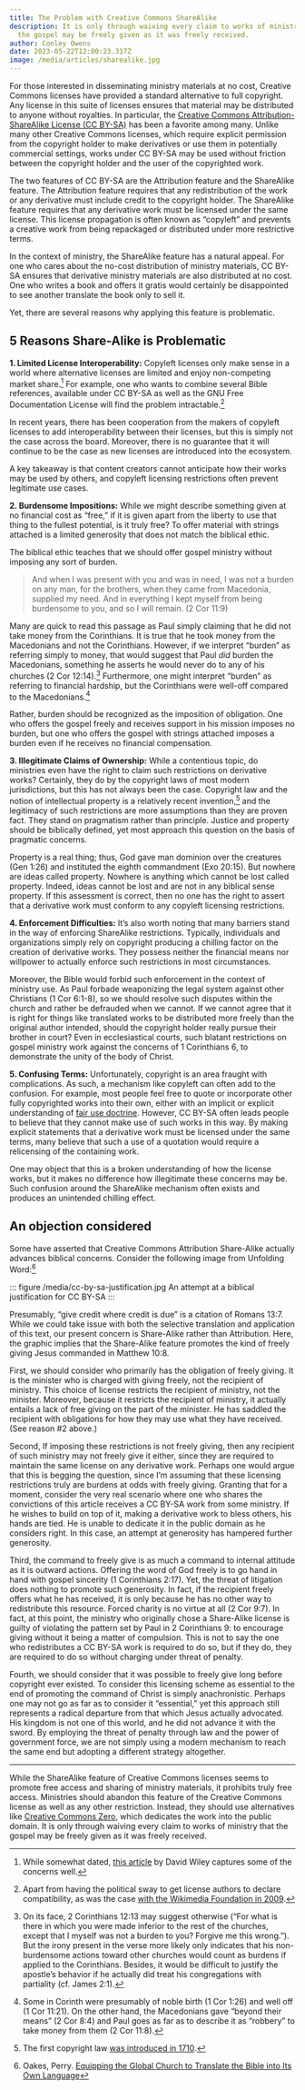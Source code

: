 ```yaml
---
title: The Problem with Creative Commons ShareAlike
description: It is only through waiving every claim to works of ministry that
  the gospel may be freely given as it was freely received.
author: Conley Owens
date: 2023-05-22T12:00:23.317Z
image: /media/articles/sharealike.jpg
---
```


<podcast-player id="7BNpzOmBycft0q2HpxmdkY"></podcast-player>


For those interested in disseminating ministry materials at no cost, Creative Commons licenses have provided a standard alternative to full copyright. Any license in this suite of licenses ensures that material may be distributed to anyone without royalties. In particular, the [Creative Commons Attribution-ShareAlike License (CC BY-SA)](https://creativecommons.org/licenses/by-sa/4.0/) has been a favorite among many. Unlike many other Creative Commons licenses, which require explicit permission from the copyright holder to make derivatives or use them in potentially commercial settings, works under CC BY-SA may be used without friction between the copyright holder and the user of the copyrighted work.

The two features of CC BY-SA are the Attribution feature and the ShareAlike feature. The Attribution feature requires that any redistribution of the work or any derivative must include credit to the copyright holder. The ShareAlike feature requires that any derivative work must be licensed under the same license. This license propagation is often known as “copyleft” and prevents a creative work from being repackaged or distributed under more restrictive terms.

In the context of ministry, the ShareAlike feature has a natural appeal. For one who cares about the no-cost distribution of ministry materials, CC BY-SA ensures that derivative ministry materials are also distributed at no cost. One who writes a book and offers it gratis would certainly be disappointed to see another translate the book only to sell it.

Yet, there are several reasons why applying this feature is problematic.

## 5 Reasons Share-Alike is Problematic

**1. Limited License Interoperability:** Copyleft licenses only make sense in a world where alternative licenses are limited and enjoy non-competing market share.[^1] For example, one who wants to combine several Bible references, available under CC BY-SA as well as the GNU Free Documentation License will find the problem intractable.[^2]

In recent years, there has been cooperation from the makers of copyleft licenses to add interoperability between their licenses, but this is simply not the case across the board. Moreover, there is no guarantee that it will continue to be the case as new licenses are introduced into the ecosystem.

A key takeaway is that content creators cannot anticipate how their works may be used by others, and copyleft licensing restrictions often prevent legitimate use cases.

**2. Burdensome Impositions:** While we might describe something given at no financial cost as “free,” if it is given apart from the liberty to use that thing to the fullest potential, is it truly free? To offer material with strings attached is a limited generosity that does not match the biblical ethic.

The biblical ethic teaches that we should offer gospel ministry without imposing any sort of burden.

> And when I was present with you and was in need, I was not a burden on any man, for the brothers, when they came from Macedonia, supplied my need. And in everything I kept myself from being burdensome to you, and so I will remain. (2 Cor 11:9)

Many are quick to read this passage as Paul simply claiming that he did not take money from the Corinthians. It is true that he took money from the Macedonians and not the Corinthians. However, if we interpret “burden” as referring simply to money, that would suggest that Paul *did* burden the Macedonians, something he asserts he would never do to any of his churches (2 Cor 12:14).[^3] Furthermore, one might interpret “burden” as referring to financial hardship, but the Corinthians were well-off compared to the Macedonians.[^4]

Rather, burden should be recognized as the imposition of obligation. One who offers the gospel freely and receives support in his mission imposes no burden, but one who offers the gospel with strings attached imposes a burden even if he receives no financial compensation.

**3. Illegitimate Claims of Ownership:** While a contentious topic, do ministries even have the right to claim such restrictions on derivative works? Certainly, they do by the copyright laws of most modern jurisdictions, but this has not always been the case. Copyright law and the notion of intellectual property is a relatively recent invention,[^5] and the legitimacy of such restrictions are more assumptions than they are proven fact. They stand on pragmatism rather than principle. Justice and property should be biblically defined, yet most approach this question on the basis of pragmatic concerns.

Property is a real thing; thus, God gave man dominion over the creatures (Gen 1:26) and instituted the eighth commandment (Exo 20:15). But nowhere are ideas called property. Nowhere is anything which cannot be lost called property. Indeed, ideas cannot be lost and are not in any biblical sense property. If this assessment is correct, then no one has the right to assert that a derivative work must conform to any copyleft licensing restrictions.

**4. Enforcement Difficulties:** It’s also worth noting that many barriers stand in the way of enforcing ShareAlike restrictions. Typically, individuals and organizations simply rely on copyright producing a chilling factor on the creation of derivative works. They possess neither the financial means nor willpower to actually enforce such restrictions in most circumstances.

Moreover, the Bible would forbid such enforcement in the context of ministry use. As Paul forbade weaponizing the legal system against other Christians (1 Cor 6:1-8), so we should resolve such disputes within the church and rather be defrauded when we cannot. If we cannot agree that it is right for things like translated works to be distributed more freely than the original author intended, should the copyright holder really pursue their brother in court? Even in ecclesiastical courts, such blatant restrictions on gospel ministry work against the concerns of 1 Corinthians 6, to demonstrate the unity of the body of Christ.

**5. Confusing Terms:** Unfortunately, copyright is an area fraught with complications. As such, a mechanism like copyleft can often add to the confusion. For example, most people feel free to quote or incorporate other fully copyrighted works into their own, either with an implicit or explicit understanding of [fair use doctrine](https://en.wikipedia.org/wiki/Fair_use). However, CC BY-SA often leads people to believe that they cannot make use of such works in this way. By making explicit statements that a derivative work must be licensed under the same terms, many believe that such a use of a quotation would require a relicensing of the containing work.

One may object that this is a broken understanding of how the license works, but it makes no difference how illegitimate these concerns may be. Such confusion around the ShareAlike mechanism often exists and produces an unintended chilling effect.

## An objection considered

Some have asserted that Creative Commons Attribution Share-Alike actually advances biblical concerns.  Consider the following image from Unfolding Word:[^6]

::: figure /media/cc-by-sa-justification.jpg
An attempt at a biblical justification for CC BY-SA
:::

Presumably, “give credit where credit is due” is a citation of Romans 13:7.  While we could take issue with both the selective translation and application of this text, our present concern is Share-Alike rather than Attribution.  Here, the graphic implies that the Share-Alike feature promotes the kind of freely giving Jesus commanded in Matthew 10:8.

First, we should consider who primarily has the obligation of freely giving.  It is the minister who is charged with giving freely, not the recipient of ministry.  This choice of license restricts the recipient of ministry, not the minister.  Moreover, because it restricts the recipient of ministry, it actually entails a lack of free giving on the part of the minister.  He has saddled the recipient with obligations for how they may use what they have received.  (See reason #2 above.)

Second, If imposing these restrictions is not freely giving, then any recipient of such ministry may not freely give it either, since they are required to maintain the same license on any derivative work.  Perhaps one would argue that this is begging the question, since I’m assuming that these licensing restrictions truly are burdens at odds with freely giving.  Granting that for a moment, consider the very real scenario where one who shares the convictions of this article receives a CC BY-SA work from some ministry.  If he wishes to build on top of it, making a derivative work to bless others, his hands are tied.  He is unable to dedicate it in the public domain as he considers right.  In this case, an attempt at generosity has hampered further generosity.

Third, the command to freely give is as much a command to internal attitude as it is outward actions.  Offering the word of God freely is to go hand in hand with gospel sincerity (1 Corinthians 2:17).  Yet, the threat of litigation does nothing to promote such generosity.  In fact, if the recipient freely offers what he has received, it is only because he has no other way to redistribute this resource.  Forced charity is no virtue at all (2 Cor 9:7).  In fact, at this point, the ministry who originally chose a Share-Alike license is guilty of violating the pattern set by Paul in 2 Corinthians 9: to encourage giving without it being a matter of compulsion.  This is not to say the one who redistributes a CC BY-SA work is required to do so, but if they do, they are required to do so without charging under threat of penalty.

Fourth, we should consider that it was possible to freely give long before copyright ever existed.  To consider this licensing scheme as essential to the end of promoting the command of Christ is simply anachronistic.  Perhaps one may not go as far as to consider it “essential,” yet this approach still represents a radical departure from that which Jesus actually advocated.  His kingdom is not one of this world, and he did not advance it with the sword.  By employing the threat of penalty through law and the power of government force, we are not simply using a modern mechanism to reach the same end but adopting a different strategy altogether.

- - -

While the ShareAlike feature of Creative Commons licenses seems to promote free access and sharing of ministry materials, it prohibits truly free access. Ministries should abandon this feature of the Creative Commons license as well as any other restriction. Instead, they should use alternatives like [Creative Commons Zero](https://creativecommons.org/publicdomain/zero/1.0/), which dedicates the work into the public domain. It is only through waiving every claim to works of ministry that the gospel may be freely given as it was freely received.


[^1]: While somewhat dated, [this article](https://opencontent.org/blog/archives/347) by David Wiley captures some of the concerns well.
[^2]: Apart from having the political sway to get license authors to declare compatibility, as was the case [with the Wikimedia Foundation in 2009](https://diff.wikimedia.org/2009/05/21/wikimedia-community-approves-license-migration/).
[^3]: On its face, 2 Cor­inth­ians 12:13 may suggest otherwise (“For what is there in which you were made inferior to the rest of the churches, except that I myself was not a burden to you? Forgive me this wrong.”). But the irony present in the verse more likely only indicates that his non-burdensome actions toward oth­er church­es would count as burdens if applied to the Cor­inth­ians. Besides, it would be difficult to justify the apostle’s behavior if he actually did treat his congregations with partiality (cf. James 2:1).
[^4]: Some in Corinth were presumably of noble birth (1 Cor 1:26) and well off (1 Cor 11:21). On the other hand, the Macedonians gave “beyond their means” (2 Cor 8:4) and Paul goes as far as to describe it as “robbery” to take money from them (2 Cor 11:8).
[^5]: The first copyright law [was introduced in 1710](https://en.wikipedia.org/wiki/Statute_of_Anne).
[^6]: Oakes, Perry. [Equipping the Global Church to Translate the Bible into Its Own Language](https://unfolding-word.cdn.prismic.io/unfolding-word/a322c3aa-1338-42d0-a27a-01c4aac0597b_1-Equipping-the-Global-Church_Oakes.pdf)
